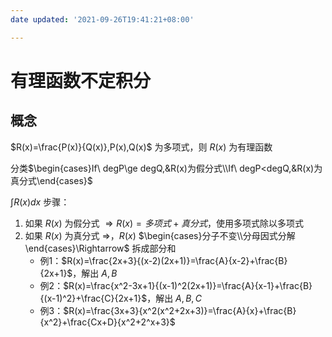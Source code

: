 ```yaml
---
date updated: '2021-09-26T19:41:21+08:00'

---
```


# 有理函数不定积分

## 概念

$R(x)=\frac{P(x)}{Q(x)},P(x),Q(x)$ 为多项式，则 $R(x)$ 为有理函数

分类$\begin{cases}If\  degP\ge degQ,&R(x)为假分式\\If\  degP<degQ,&R(x)为真分式\end{cases}$

$\int R(x)dx$ 步骤：

1. 如果 $R(x)$ 为假分式 $\Rightarrow R(x)=多项式+真分式$，使用多项式除以多项式
2. 如果 $R(x)$ 为真分式 $\Rightarrow$，$R(x)$ $\begin{cases}分子不变\\分母因式分解\end{cases}\Rightarrow$ 拆成部分和
	+ 例1：$R(x)=\frac{2x+3}{(x-2)(2x+1)}=\frac{A}{x-2}+\frac{B}{2x+1}$，解出 $A,B$
	+ 例2：$R(x)=\frac{x^2-3x+1}{(x-1)^2(2x+1)}=\frac{A}{x-1}+\frac{B}{(x-1)^2}+\frac{C}{2x+1}$，解出 $A,B,C$
	+ 例3：$R(x)=\frac{3x+3}{x^2(x^2+2x+3)}=\frac{A}{x}+\frac{B}{x^2}+\frac{Cx+D}{x^2+2^x+3}$

